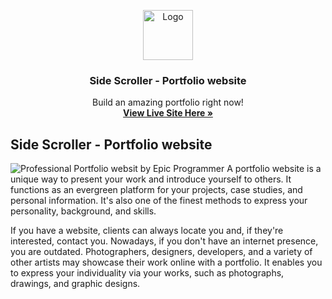 <p align="center">
<a href="https://www.youtube.com/c/epicprogrammer/">
    <img src="https://i.imgur.com/rgDZqGy.png" alt="Logo" width="80" height="80">
  </a>

<h3 align="center">Side Scroller - Portfolio website</h3>

  <p align="center">
    Build an amazing portfolio right now!
    <br />
    <a href="https://santosharron.github.io/portfolio-website/"><strong>View Live Site Here »</strong></a>
  
## Side Scroller - Portfolio website
![Professional Portfolio websit by Epic Programmer](https://i.imgur.com/yq9mxpv.png)
A portfolio website is a unique way to present your work and introduce yourself to others. It functions as an evergreen platform for your projects, case studies, and personal information. It's also one of the finest methods to express your personality, background, and skills.

If you have a website, clients can always locate you and, if they're interested, contact you. Nowadays, if you don't have an internet presence, you are outdated. Photographers, designers, developers, and a variety of other artists may showcase their work online with a portfolio. It enables you to express your individuality via your works, such as photographs, drawings, and graphic designs.
